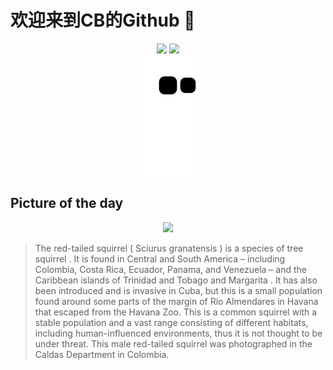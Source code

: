 
# 欢迎来到CB的Github 👋

<div align="center">
  <img height="137px" src="https://github-readme-stats.vercel.app/api?username=SuperCB&show_icons=true&theme=radical" />
  <img height="137px" src="https://github-readme-stats.vercel.app/api/top-langs/?username=SuperCB&hide_title=true&hide_border=true&layout=compact&langs_count=6&text_color=000&icon_color=fff" />
</div>


<div align="center">
    <img src="./contribution-snake/github-contribution-grid-snake.svg" />
</div>



## Picture of the day
<div align="center">
  <img width=400px src="https://upload.wikimedia.org/wikipedia/commons/thumb/4/42/Red-tailed_squirrel_%28Sciurus_granatensis_chrysuros%29_male_Caldas.jpg/600px-Red-tailed_squirrel_%28Sciurus_granatensis_chrysuros%29_male_Caldas.jpg" />
</div>

>The  red-tailed squirrel  ( Sciurus granatensis ) is a species of  tree squirrel . It is found in Central and South America – including Colombia, Costa Rica, Ecuador, Panama, and Venezuela – and the Caribbean islands of Trinidad and Tobago and  Margarita . It has also been introduced and is invasive in Cuba, but this is a small population found around some parts of the margin of Rio Almendares in Havana that escaped from the Havana Zoo. This is a common squirrel with a stable population and a vast range consisting of different habitats, including human-influenced environments, thus it is not thought to be under threat. This male red-tailed squirrel was photographed in the  Caldas Department  in Colombia.


